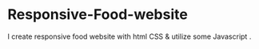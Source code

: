 # Responsive-Food-website
I create responsive food website with html CSS &amp; utilize some Javascript .
